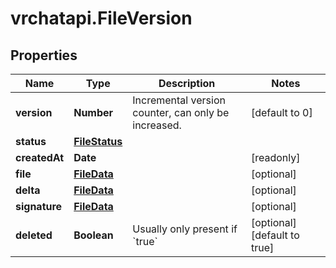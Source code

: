 # vrchatapi.FileVersion

## Properties

Name | Type | Description | Notes
------------ | ------------- | ------------- | -------------
**version** | **Number** | Incremental version counter, can only be increased. | [default to 0]
**status** | [**FileStatus**](FileStatus.md) |  | 
**createdAt** | **Date** |  | [readonly] 
**file** | [**FileData**](FileData.md) |  | [optional] 
**delta** | [**FileData**](FileData.md) |  | [optional] 
**signature** | [**FileData**](FileData.md) |  | [optional] 
**deleted** | **Boolean** | Usually only present if &#x60;true&#x60; | [optional] [default to true]


